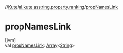 //[Kute](../../index.md)/[nl.kute.asstring.property.ranking](index.md)/[propNamesLink](prop-names-link.md)

# propNamesLink

[jvm]\
val [propNamesLink](prop-names-link.md): [Array](https://kotlinlang.org/api/latest/jvm/stdlib/kotlin/-array/index.html)&lt;[String](https://kotlinlang.org/api/latest/jvm/stdlib/kotlin/-string/index.html)&gt;
